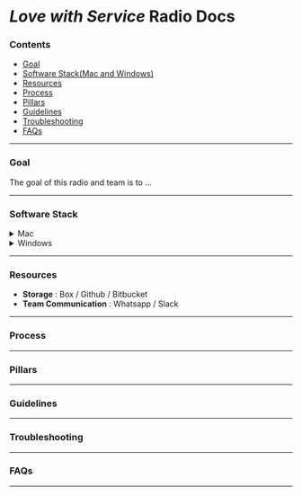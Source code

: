 # _**Love with Service**_ Radio Docs

###  Contents
* [Goal](#goal)
* [Software Stack(Mac and Windows)](#software-stack)
* [Resources](#resources)
* [Process](#process)
* [Pillars](#Pillars)
* [Guidelines](#Guidelines)
* [Troubleshooting](#troubleshooting)
* [FAQs](#faqs)

-----

### Goal
The goal of this radio and team is to ...

----
### Software Stack
<details>
<summary>Mac</summary>
* **DAW** : Garage Band
* **Documentation** : Atom + Markdown package
<br>
</details>

<details>
<summary>Windows</summary>
something.
</details>

----

### Resources
* **Storage** : Box / Github / Bitbucket
* **Team Communication** : Whatsapp / Slack

---
### Process
---
### Pillars
---
### Guidelines
----
### Troubleshooting
----
### FAQs
----
